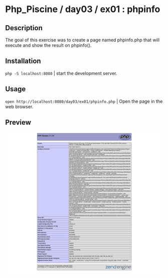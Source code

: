 # Php_Piscine / day03 / ex01 : phpinfo

## Description
The goal of this exercise was to create a page named phpinfo.php that will execute and show the result on phpinfo().

## Installation
`php -S localhost:8080` | start the development server.

## Usage
`open http://localhost:8080/day03/ex01/phpinfo.php` | Open the page in the web browser.

## Preview
<img src="../../resources/images/info.png" width="1200">
